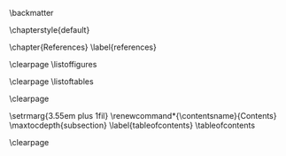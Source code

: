 \backmatter

\chapterstyle{default}

\chapter{References}
\label{references}
<div id=refs></div> 

\clearpage
\listoffigures

\clearpage
\listoftables

\clearpage
<!-- ragged right contents titles -->
\setrmarg{3.55em plus 1fil}
\renewcommand*{\contentsname}{Contents}
\maxtocdepth{subsection}
\label{tableofcontents}
\tableofcontents

\clearpage